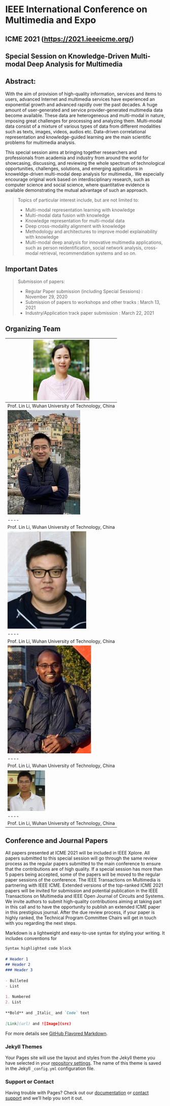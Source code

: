 # IEEE International Conference on Multimedia and Expo
## ICME 2021 (https://2021.ieeeicme.org/) 
## Special Session on Knowledge-Driven Multi-modal Deep Analysis for Multimedia

## Abstract:

With the aim of provision of high-quality information, services and items to users, advanced Internet and multimedia services have experienced an exponential growth and advanced rapidly over the past decades. A huge amount of user-generated and service provider-generated multimedia data become available. These data are heterogeneous and multi-modal in nature, imposing great challenges for processing and analyzing them. Multi-modal data consist of a mixture of various types of data from different modalities such as texts, images, videos, audios etc. Data-driven correlational representation and knowledge-guided learning are the main scientific problems for multimedia analysis. 

This special session aims at bringing together researchers and professionals from academia and industry from around the world for showcasing, discussing, and reviewing the whole spectrum of technological opportunities, challenges, solutions, and emerging applications in knoweldge-driven multi-modal deep analysis for multimedia,. We especially encourage original work based on interdisciplinary research, such as computer science and social science, where quantitative evidence is available demonstrating the mutual advantage of such an approach. 

> Topics of particular interest include, but are not limited to:
> * Multi-modal representation learning with knowledge
> * Multi-modal data fusion with knowledge 
> * Knowledge representation for multi-modal data  
> * Deep cross-modality alignment with knowledge
> * Methodology and architectures to improve model explainability with knowledge
> * Multi-modal deep analysis for innovative multimedia applications, such as person reidentification, social network analysis, cross-modal retrieval, recommendation systems and so on.

## Important Dates

> Submission of papers:
> * Regular Paper submission (including Special Sessions) : November 29, 2020
> * Submission of papers to workshops and other tracks : March 13, 2021
> * Industry/Application track paper submission : March 22, 2021

## Organizing Team

| ![avatar](/picture/1.png) |
|  ----  |
|  Prof. Lin Li, Wuhan University of Technology, China |
| ![avatar](/picture/2.png) |
|  ----  |
|  Prof. Lin Li, Wuhan University of Technology, China |
| ![avatar](/picture/3.png) |
|  ----  |
|  Prof. Lin Li, Wuhan University of Technology, China |
| ![avatar](/picture/4.png) |
|  ----  |
|  Prof. Lin Li, Wuhan University of Technology, China |
| ![avatar](/picture/5.png) |
|  ----  |
|  Prof. Lin Li, Wuhan University of Technology, China |



## Conference and Journal Papers
All papers presented at ICME 2021 will be included in IEEE Xplore. All papers submitted to this special session will go through the same review process as the regular papers submitted to the main conference to ensure that the contributions are of high quality. If a special session has more than 5 papers being accepted, some of the papers will be moved to the regular paper sessions of the conference.
The IEEE Transactions on Multimedia is partnering with IEEE ICME. Extended versions of the top-ranked ICME 2021 papers will be invited for submission and potential publication in the IEEE Transactions on Multimedia and IEEE Open Journal of Circuits and Systems. We invite authors to submit high-quality contributions aiming at taking part in this call and to have the opportunity to publish an extended ICME paper in this prestigious journal. After the due review process, if your paper is highly ranked, the Technical Program Committee Chairs will get in touch with you regarding the next steps.




Markdown is a lightweight and easy-to-use syntax for styling your writing. It includes conventions for

```markdown
Syntax highlighted code block

# Header 1
## Header 2
### Header 3

- Bulleted
- List

1. Numbered
2. List

**Bold** and _Italic_ and `Code` text

[Link](url) and ![Image](src)
```

For more details see [GitHub Flavored Markdown](https://guides.github.com/features/mastering-markdown/).

### Jekyll Themes

Your Pages site will use the layout and styles from the Jekyll theme you have selected in your [repository settings](https://github.com/zhangmengjing/test2.github.io/settings). The name of this theme is saved in the Jekyll `_config.yml` configuration file.

### Support or Contact

Having trouble with Pages? Check out our [documentation](https://docs.github.com/categories/github-pages-basics/) or [contact support](https://github.com/contact) and we’ll help you sort it out.
